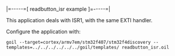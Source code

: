 |=-----=[ readbutton_isr example ]=-----=|

This application deals with ISR1, with the same EXTI handler.

Configure the application with:

```
goil --target=cortex/armv7em/stm32f407/stm32f4discovery --templates=../../../../../../goil/templates/ readbutton_isr.oil
```
